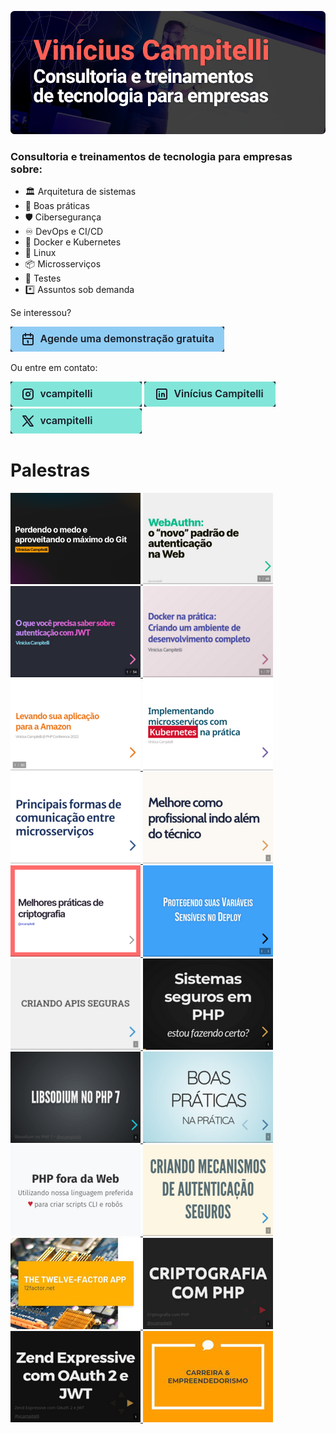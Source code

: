 [![Vinícius Campitelli](img/banner.png)](https://viniciuscampitelli.com)

### Consultoria e treinamentos de tecnologia para empresas sobre:

* 🏛️ Arquitetura de sistemas
* 🔷 Boas práticas
* 🛡️ Cibersegurança
* ♾️ DevOps e CI/CD
* 🐳 Docker e Kubernetes
* 🐧 Linux
* 📦 Microsserviços
* 🧪 Testes
* *️⃣ Assuntos sob demanda

Se interessou?

[![Agende uma demonstração gratuita](img/social/demo.png)](https://calendly.com/viniciuscampitelli/demo)

Ou entre em contato:

[![Instagram: vcampitelli](img/social/instagram.png)](https://instagram.com/vcampitelli)
[![LinkedIn: Vinícius Campitelli](img/social/linkedin.png)](https://linkedin.com/in/viniciuscampitelli/)
[![Twitter: vcampitelli](img/social/twitter.png)](https://twitter.com/vcampitelli)

# Palestras

<div id="talks">
    <a href="https://viniciuscampitelli.com/slides-git">
        <img src="img/slides/git.png" alt="Perdendo o medo e aproveitando o máximo do Git">
    </a>
    <a href="https://viniciuscampitelli.com/slides-webauthn">
        <img src="img/slides/webauthn.png" alt="WebAuthn: o &quot;novo&quot; padrão de autenticação na Web">
    </a>
    <a href="https://viniciuscampitelli.com/slides-autenticacao-jwt">
        <img src="img/slides/autenticacao-jwt.png" alt="O que você precisa saber sobre autenticação com JWT" title="O que você precisa saber sobre autenticação com JWT">
    </a>
    <a href="https://viniciuscampitelli.com/workshop-containers">
        <img src="img/slides/docker.png" alt="Docker na prática: Criando um ambiente de desenvolvimento completo" title="Docker na prática: Criando um ambiente de desenvolvimento completo">
    </a>
    <a href="https://viniciuscampitelli.com/levando-aplicacao-amazon">
        <img src="img/slides/levando-aplicacao-amazon.png" alt="Levando sua aplicação para a Amazon" title="Levando sua aplicação para a Amazon">
    </a>
    <a href="https://viniciuscampitelli.com/workshop-kubernetes">
        <img src="img/slides/microsservicos-kubernetes.png" alt="Implementando microsserviços com Kubernetes na prática" title="Implementando microsserviços com Kubernetes na prática">
    </a>
    <a href="https://viniciuscampitelli.com/slides-comunicacao-microsservicos">
        <img src="img/slides/comunicacao-microsservicos.png" alt="Principais formas de comunicação entre microsserviços" title="Principais formas de comunicação entre microsserviços">
    </a>
    <a href="https://viniciuscampitelli.com/slides-melhore-profissional-alem-tecnico">
        <img src="img/slides/profissional-alem-tecnico.png" alt="Melhore como profissional indo além do técnico" title="Melhore como profissional indo além do técnico">
    </a>
    <a href="https://viniciuscampitelli.com/slides-criptografia-melhores-praticas">
        <img src="img/slides/criptografia-melhores-praticas.png" alt="Melhores práticas de criptografia" title="Melhores práticas de criptografia">
    </a>
    <a href="https://viniciuscampitelli.com/vault">
        <img src="img/slides/vault.png" alt="Protegendo suas variáveis sensíveis no deploy" title="Protegendo suas variáveis sensíveis no deploy">
    </a>
    <a href="https://viniciuscampitelli.com/slides-apis-seguras">
        <img src="img/slides/apis-seguras.png" alt="Criando APIs seguras" title="Criando APIs seguras">
    </a>
    <a href="https://viniciuscampitelli.com/slides-seguranca-alem-obvio-php">
        <img src="img/slides/seguranca-alem-obvio-php.png" alt="Sistemas Seguros em PHP" title="Sistemas Seguros em PHP">
    </a>
    <a href="https://viniciuscampitelli.com/slides-libsodium-php">
        <img src="img/slides/libsodium-php.png" alt="libsodium no PHP 7" title="libsodium no PHP 7">
    </a>
    <a href="https://viniciuscampitelli.com/slides-boas-praticas">
        <img src="img/slides/boas-praticas.png" alt="Boas Práticas" title="Boas Práticas">
    </a>
    <a href="https://viniciuscampitelli.com/slides-php-fora-da-web">
        <img src="img/slides/php-fora-da-web.png" alt="PHP fora da Web" title="PHP fora da Web">
    </a>
    <a href="https://viniciuscampitelli.com/slides-mecanismos-autenticacao-seguros">
        <img src="img/slides/mecanismos-autenticacao-seguros.png" alt="Criando Mecanismos de Autenticação Seguros" title="Criando Mecanismos de Autenticação Seguros">
    </a>
    <a href="https://speakerdeck.com/vcampitelli/12-factor-apps">
        <img src="img/slides/12-factor-apps.jpg" alt="12-Factor Apps" title="12-Factor Apps">
    </a>
    <a href="https://viniciuscampitelli.com/slides-criptografia-php">
        <img src="img/slides/criptografia-php.png" alt="Criptografia com PHP" title="Criptografia com PHP">
    </a>
    <a href="https://viniciuscampitelli.com/slides-expressive-oauth2-jwt">
        <img src="img/slides/expressive-oauth2-jwt.png" alt="Expressive com OAuth 2 e JWT" title="Expressive com OAuth 2 e JWT">
    </a>
    <a href="https://speakerdeck.com/vcampitelli/carreira-e-empreendedorismo">
        <img src="img/slides/carreira-empreendedorismo.jpg" alt="Carreira e Empreendedorismo" title="Carreira e Empreendedorismo">
    </a>
</div>
